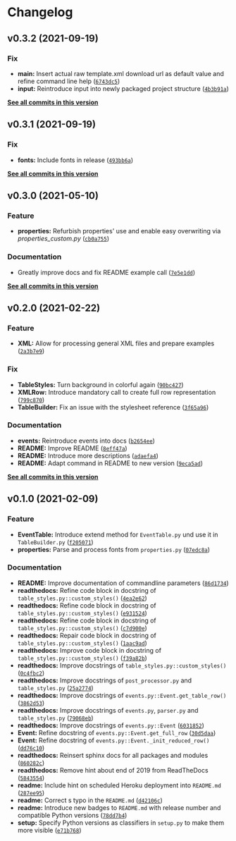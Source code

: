 # Changelog

<!--next-version-placeholder-->

## v0.3.2 (2021-09-19)
### Fix
* **main:** Insert actual raw template.xml download url as default value and refine command line help ([`6743dc5`](https://github.com/BjoernLudwigPTB/pyxml2pdf/commit/6743dc5cf0ffeee1396ad4eb107aea89f1600870))
* **input:** Reintroduce input into newly packaged project structure ([`4b3b91a`](https://github.com/BjoernLudwigPTB/pyxml2pdf/commit/4b3b91ad0bf3c1e516ef84f310b6dd4bad6be42d))

**[See all commits in this version](https://github.com/BjoernLudwigPTB/pyxml2pdf/compare/v0.3.1...v0.3.2)**

## v0.3.1 (2021-09-19)
### Fix
* **fonts:** Include fonts in release ([`493bb6a`](https://github.com/BjoernLudwigPTB/pyxml2pdf/commit/493bb6aa5cfaf6989a30ba38e5d0bf45002ac441))

**[See all commits in this version](https://github.com/BjoernLudwigPTB/pyxml2pdf/compare/v0.3.0...v0.3.1)**

## v0.3.0 (2021-05-10)
### Feature
* **properties:** Refurbish properties' use and enable easy overwriting via _properties_custom.py_ ([`cb0a755`](https://github.com/BjoernLudwigPTB/pyxml2pdf/commit/cb0a75579183fb2d12eb9710a926eb7fac547710))

### Documentation
* Greatly improve docs and fix README example call ([`7e5e1dd`](https://github.com/BjoernLudwigPTB/pyxml2pdf/commit/7e5e1dd94583391b8625753967357b637c7f2d74))

**[See all commits in this version](https://github.com/BjoernLudwigPTB/pyxml2pdf/compare/v0.2.0...v0.3.0)**

## v0.2.0 (2021-02-22)
### Feature
* **XML:** Allow for processing general XML files and prepare examples ([`2a3b7e9`](https://github.com/BjoernLudwigPTB/pyxml2pdf/commit/2a3b7e9dec9301840176408b0e36036725ef1b9a))

### Fix
* **TableStyles:** Turn background in colorful again ([`90bc427`](https://github.com/BjoernLudwigPTB/pyxml2pdf/commit/90bc427f9386dc625107035084e213bd85de2145))
* **XMLRow:** Introduce mandatory call to create full row representation ([`799c870`](https://github.com/BjoernLudwigPTB/pyxml2pdf/commit/799c87050231a4be79cf9d92ea25f17207619ff0))
* **TableBuilder:** Fix an issue with the stylesheet reference ([`3f65a96`](https://github.com/BjoernLudwigPTB/pyxml2pdf/commit/3f65a9634ca9ec6aef591988ac5451d1816b8def))

### Documentation
* **events:** Reintroduce events into docs ([`b2654ee`](https://github.com/BjoernLudwigPTB/pyxml2pdf/commit/b2654ee25adbe6761a17dba30c3bc8c61c27acf8))
* **README:** Improve README ([`8eff47a`](https://github.com/BjoernLudwigPTB/pyxml2pdf/commit/8eff47a76a810d087ce6720c674db622100389e5))
* **README:** Introduce more descriptions ([`adaefa4`](https://github.com/BjoernLudwigPTB/pyxml2pdf/commit/adaefa421a8888f9325fac8e4cdeb9df203cfb0b))
* **README:** Adapt command in README to new version ([`9eca5ad`](https://github.com/BjoernLudwigPTB/pyxml2pdf/commit/9eca5ad3c6b1d6c33d91271bca1d3b381b354e53))

**[See all commits in this version](https://github.com/BjoernLudwigPTB/pyxml2pdf/compare/v0.1.0...v0.2.0)**

## v0.1.0 (2021-02-09)
### Feature
* **EventTable:** Introduce extend method for `EventTable.py` und use it in `TableBuilder.py` ([`f205071`](https://github.com/BjoernLudwigPTB/pyxml2pdf/commit/f2050712137bb0d4011895e517e6b2158c91ed8e))
* **properties:** Parse and process fonts from `properties.py` ([`07edc8a`](https://github.com/BjoernLudwigPTB/pyxml2pdf/commit/07edc8a94e7126963dba395150e3d160455493a5))

### Documentation
* **README:** Improve documentation of commandline parameters ([`86d1734`](https://github.com/BjoernLudwigPTB/pyxml2pdf/commit/86d1734f9b77e01c1a63797147d96b0b115aebca))
* **readthedocs:** Refine code block in docstring of `table_styles.py::custom_styles()` ([`4ea2e62`](https://github.com/BjoernLudwigPTB/pyxml2pdf/commit/4ea2e62b4121c6378ffad3262ccabf73e234541c))
* **readthedocs:** Refine code block in docstring of `table_styles.py::custom_styles()` ([`e931524`](https://github.com/BjoernLudwigPTB/pyxml2pdf/commit/e931524bd4dc8cc6f4c4579266da8a14174b331c))
* **readthedocs:** Refine code block in docstring of `table_styles.py::custom_styles()` ([`c7d900e`](https://github.com/BjoernLudwigPTB/pyxml2pdf/commit/c7d900e9cf74ff17a5f35d63d1a54fa5d1306ce1))
* **readthedocs:** Repair code block in docstring of `table_styles.py::custom_styles()` ([`1aac9ad`](https://github.com/BjoernLudwigPTB/pyxml2pdf/commit/1aac9ad15d3517f338a5f60de95ebeeb9bf45da3))
* **readthedocs:** Improve code block in docstring of `table_styles.py::custom_styles()` ([`f39a82b`](https://github.com/BjoernLudwigPTB/pyxml2pdf/commit/f39a82bd078036cb5bc5182318ab077ca491cd2d))
* **readthedocs:** Improve docstrings of `table_styles.py::custom_styles()` ([`0c4fbc2`](https://github.com/BjoernLudwigPTB/pyxml2pdf/commit/0c4fbc2f246f0d9b7686383cefe3ad872dd5b9e8))
* **readthedocs:** Improve docstrings of `post_processor.py` and `table_styles.py` ([`25a2774`](https://github.com/BjoernLudwigPTB/pyxml2pdf/commit/25a277437164b7e5bee7424470cffd0b43645c66))
* **readthedocs:** Improve docstrings of `events.py::Event.get_table_row()` ([`3862d53`](https://github.com/BjoernLudwigPTB/pyxml2pdf/commit/3862d534c6e7f576673def2dde5ed02657b19322))
* **readthedocs:** Improve docstrings of `events.py`, `parser.py` and `table_styles.py` ([`79068eb`](https://github.com/BjoernLudwigPTB/pyxml2pdf/commit/79068eb6ed5a56c4c16ee40c9d0fd39fbedba817))
* **readthedocs:** Improve docstrings of `events.py::Event` ([`6031852`](https://github.com/BjoernLudwigPTB/pyxml2pdf/commit/60318528832080789990260c2554e5b3fa3f2e11))
* **Event:** Refine docstring of `events.py::Event.get_full_row` ([`30d5daa`](https://github.com/BjoernLudwigPTB/pyxml2pdf/commit/30d5daa6d659b142243e24763e5f23e0a4091e22))
* **Event:** Refine docstring of `events.py::Event._init_reduced_row()` ([`dd76c10`](https://github.com/BjoernLudwigPTB/pyxml2pdf/commit/dd76c104cba6514d451d2b982415c5c25bda5e04))
* **readthedocs:** Reinsert sphinx docs for all packages and modules ([`860282c`](https://github.com/BjoernLudwigPTB/pyxml2pdf/commit/860282c50b5423dc4a0a3a26516cdaa266b848b6))
* **readthedocs:** Remove hint about end of 2019 from ReadTheDocs ([`5843554`](https://github.com/BjoernLudwigPTB/pyxml2pdf/commit/5843554bfa8732302b05ac564974f2da8cd52933))
* **readme:** Include hint on scheduled Heroku deployment into `README.md` ([`287ee95`](https://github.com/BjoernLudwigPTB/pyxml2pdf/commit/287ee958bb53d46f819c6a7406099c528f6325dd))
* **readme:** Correct s typo in the `README.md` ([`d42106c`](https://github.com/BjoernLudwigPTB/pyxml2pdf/commit/d42106c7c2698f5966fa60975d722f8e61bc5ca6))
* **readme:** Introduce new badges to `README.md` with release number and compatible Python versions ([`78dd7b4`](https://github.com/BjoernLudwigPTB/pyxml2pdf/commit/78dd7b4c0c543ae42c10594d3a6d923099da7c67))
* **setup:** Specify Python versions as classifiers in `setup.py` to make them more visible ([`e71b768`](https://github.com/BjoernLudwigPTB/pyxml2pdf/commit/e71b7687781a29ef1c604eccd5804cc269a9cedc))
